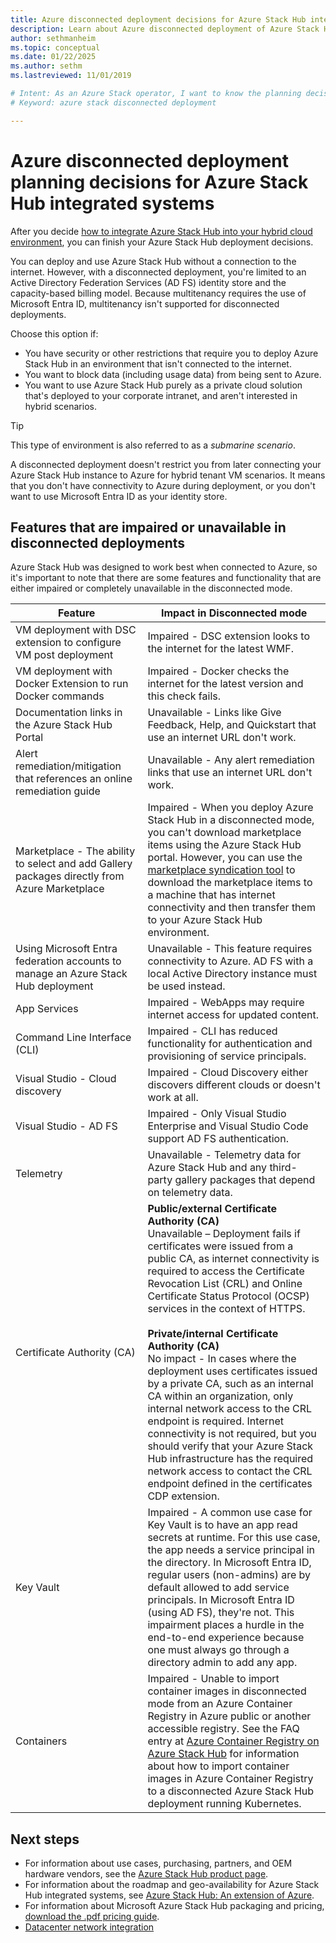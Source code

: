 ```yaml
---
title: Azure disconnected deployment decisions for Azure Stack Hub integrated systems 
description: Learn about Azure disconnected deployment of Azure Stack Hub integrated systems and the planning decisions to consider.
author: sethmanheim
ms.topic: conceptual
ms.date: 01/22/2025
ms.author: sethm
ms.lastreviewed: 11/01/2019

# Intent: As an Azure Stack operator, I want to know the planning decisions for deploying Azure Stack integrated systems disconnected from Azure.
# Keyword: azure stack disconnected deployment

---
```



# Azure disconnected deployment planning decisions for Azure Stack Hub integrated systems

After you decide [how to integrate Azure Stack Hub into your hybrid cloud environment](azure-stack-connection-models.md), you can finish your Azure Stack Hub deployment decisions.

You can deploy and use Azure Stack Hub without a connection to the internet. However, with a disconnected deployment, you're limited to an Active Directory Federation Services (AD FS) identity store and the capacity-based billing model. Because multitenancy requires the use of Microsoft Entra ID, multitenancy isn't supported for disconnected deployments.

Choose this option if:

- You have security or other restrictions that require you to deploy Azure Stack Hub in an environment that isn't connected to the internet.
- You want to block data (including usage data) from being sent to Azure.
- You want to use Azure Stack Hub purely as a private cloud solution that's deployed to your corporate intranet, and aren't interested in hybrid scenarios.

> [!TIP]
> This type of environment is also referred to as a *submarine scenario*.

A disconnected deployment doesn't restrict you from later connecting your Azure Stack Hub instance to Azure for hybrid tenant VM scenarios. It means that you don't have connectivity to Azure during deployment, or you don't want to use Microsoft Entra ID as your identity store.

## Features that are impaired or unavailable in disconnected deployments

Azure Stack Hub was designed to work best when connected to Azure, so it's important to note that there are some features and functionality that are either impaired or completely unavailable in the disconnected mode.

|Feature|Impact in Disconnected mode|
|-----|-----|
|VM deployment with DSC extension to configure VM post deployment|Impaired - DSC extension looks to the internet for the latest WMF.|
|VM deployment with Docker Extension to run Docker commands|Impaired - Docker checks the internet for the latest version and this check fails.|
|Documentation links in the Azure Stack Hub Portal|Unavailable - Links like Give Feedback, Help, and Quickstart that use an internet URL don't work.|
|Alert remediation/mitigation that references an online remediation guide|Unavailable - Any alert remediation links that use an internet URL don't work.|
|Marketplace - The ability to select and add Gallery packages directly from Azure Marketplace|Impaired - When you deploy Azure Stack Hub in a disconnected mode, you can't download marketplace items using the Azure Stack Hub portal. However, you can use the [marketplace syndication tool](azure-stack-download-azure-marketplace-item.md) to download the marketplace items to a machine that has internet connectivity and then transfer them to your Azure Stack Hub environment.|
|Using Microsoft Entra federation accounts to manage an Azure Stack Hub deployment|Unavailable - This feature requires connectivity to Azure. AD FS with a local Active Directory instance must be used instead.|
|App Services|Impaired - WebApps may require internet access for updated content.|
|Command Line Interface (CLI)|Impaired - CLI has reduced functionality for authentication and provisioning of service principals.|
|Visual Studio - Cloud discovery|Impaired - Cloud Discovery either discovers different clouds or doesn't work at all.|
|Visual Studio - AD FS|Impaired - Only Visual Studio Enterprise and Visual Studio Code support AD FS authentication.|
|Telemetry|Unavailable - Telemetry data for Azure Stack Hub and any third-party gallery packages that depend on telemetry data.|
|Certificate Authority (CA)|**Public/external Certificate Authority (CA)**<br>Unavailable – Deployment fails if certificates were issued from a public CA, as internet connectivity is required to access the Certificate Revocation List (CRL) and Online Certificate Status Protocol (OCSP) services in the context of HTTPS.<br><br>**Private/internal Certificate Authority (CA)**<br>No impact - In cases where the deployment uses certificates issued by a private CA, such as an internal CA within an organization, only internal network access to the CRL endpoint is required. Internet connectivity is not required, but you should verify that your Azure Stack Hub infrastructure has the required network access to contact the CRL endpoint defined in the certificates CDP extension.|
|Key Vault|Impaired - A common use case for Key Vault is to have an app read secrets at runtime. For this use case, the app needs a service principal in the directory. In Microsoft Entra ID, regular users (non-admins) are by default allowed to add service principals. In Microsoft Entra ID (using AD FS), they're not. This impairment places a hurdle in the end-to-end experience because one must always go through a directory admin to add any app.|
|Containers|Impaired - Unable to import container images in disconnected mode from an Azure Container Registry in Azure public or another accessible registry. See the FAQ entry at [Azure Container Registry on Azure Stack Hub](/azure-stack/user/container-registry-faq#how-do-i-push-a-container-image-in-azure-container-registry-to-a-disconnected-azure-stack-hub-deployment-running-kubernetes-) for information about how to import container images in Azure Container Registry to a disconnected Azure Stack Hub deployment running Kubernetes.|

## Next steps

- For information about use cases, purchasing, partners, and OEM hardware vendors, see the [Azure Stack Hub product page](https://azure.microsoft.com/overview/azure-stack/).
- For information about the roadmap and geo-availability for Azure Stack Hub integrated systems, see [Azure Stack Hub: An extension of Azure](https://azure.microsoft.com/resources/videos/azure-friday-azure-stack-an-extension-of-azure/).
- For information about Microsoft Azure Stack Hub packaging and pricing, [download the .pdf pricing guide](https://azure.microsoft.com/resources/azure-stack-hub-licensing-packaging-pricing-guide/).
- [Datacenter network integration](azure-stack-network.md)
